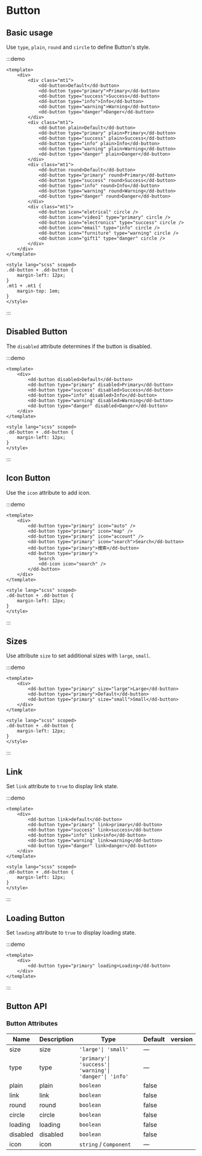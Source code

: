 # Button

## Basic usage

Use `type`, `plain`, `round` and `circle` to define Button's style.

:::demo

```vue
<template>
	<div>
		<div class="mt1">
			<dd-button>Default</dd-button>
			<dd-button type="primary">Primary</dd-button>
			<dd-button type="success">Success</dd-button>
			<dd-button type="info">Info</dd-button>
			<dd-button type="warning">Warning</dd-button>
			<dd-button type="danger">Danger</dd-button>
		</div>
		<div class="mt1">
			<dd-button plain>Default</dd-button>
			<dd-button type="primary" plain>Primary</dd-button>
			<dd-button type="success" plain>Success</dd-button>
			<dd-button type="info" plain>Info</dd-button>
			<dd-button type="warning" plain>Warning</dd-button>
			<dd-button type="danger" plain>Danger</dd-button>
		</div>
		<div class="mt1">
			<dd-button round>Default</dd-button>
			<dd-button type="primary" round>Primary</dd-button>
			<dd-button type="success" round>Success</dd-button>
			<dd-button type="info" round>Info</dd-button>
			<dd-button type="warning" round>Warning</dd-button>
			<dd-button type="danger" round>Danger</dd-button>
		</div>
		<div class="mt1">
			<dd-button icon="eletrical" circle />
			<dd-button icon="video1" type="primary" circle />
			<dd-button icon="electronics" type="success" circle />
			<dd-button icon="email" type="info" circle />
			<dd-button icon="furniture" type="warning" circle />
			<dd-button icon="gift1" type="danger" circle />
		</div>
	</div>
</template>

<style lang="scss" scoped>
.dd-button + .dd-button {
	margin-left: 12px;
}
.mt1 + .mt1 {
	margin-top: 1em;
}
</style>
```

:::

## Disabled Button

The `disabled` attribute determines if the button is disabled.

:::demo

```vue
<template>
	<div>
		<dd-button disabled>Default</dd-button>
		<dd-button type="primary" disabled>Primary</dd-button>
		<dd-button type="success" disabled>Success</dd-button>
		<dd-button type="info" disabled>Info</dd-button>
		<dd-button type="warning" disabled>Warning</dd-button>
		<dd-button type="danger" disabled>Danger</dd-button>
	</div>
</template>

<style lang="scss" scoped>
.dd-button + .dd-button {
	margin-left: 12px;
}
</style>
```

:::

## Icon Button

Use the `icon` attribute to add icon.

:::demo

```vue
<template>
	<div>
		<dd-button type="primary" icon="auto" />
		<dd-button type="primary" icon="map" />
		<dd-button type="primary" icon="account" />
		<dd-button type="primary" icon="search">Search</dd-button>
		<dd-button type="primary">搜索</dd-button>
		<dd-button type="primary">
			Search
			<dd-icon icon="search" />
		</dd-button>
	</div>
</template>

<style lang="scss" scoped>
.dd-button + .dd-button {
	margin-left: 12px;
}
</style>
```

:::

## Sizes

Use attribute `size` to set additional sizes with `large`, `small`.

:::demo

```vue
<template>
	<div>
		<dd-button type="primary" size="large">Large</dd-button>
		<dd-button type="primary">Default</dd-button>
		<dd-button type="primary" size="small">Small</dd-button>
	</div>
</template>

<style lang="scss" scoped>
.dd-button + .dd-button {
	margin-left: 12px;
}
</style>
```

:::

## Link

Set `link` attribute to `true` to display link state.

:::demo

```vue
<template>
	<div>
		<dd-button link>default</dd-button>
		<dd-button type="primary" link>primary</dd-button>
		<dd-button type="success" link>success</dd-button>
		<dd-button type="info" link>info</dd-button>
		<dd-button type="warning" link>warning</dd-button>
		<dd-button type="danger" link>danger</dd-button>
	</div>
</template>

<style lang="scss" scoped>
.dd-button + .dd-button {
	margin-left: 12px;
}
</style>
```

:::

## Loading Button

Set `loading` attribute to `true` to display loading state.

:::demo

```vue
<template>
	<div>
		<dd-button type="primary" loading>Loading</dd-button>
	</div>
</template>
```

:::

## Button API

### Button Attributes

| Name     | Description | Type                                                    | Default | version |
| -------- | ----------- | ------------------------------------------------------- | ------- | ------- |
| size     | size        | `'large'\| 'small'`                                     | —       |
| type     | type        | `'primary'\| 'success'\| 'warning'\| 'danger'\| 'info'` | —       |
| plain    | plain       | `boolean`                                               | false   |
| link     | link        | `boolean`                                               | false   |         |
| round    | round       | `boolean`                                               | false   |
| circle   | circle      | `boolean`                                               | false   |
| loading  | loading     | `boolean`                                               | false   |
| disabled | disabled    | `boolean`                                               | false   |
| icon     | icon        | `string` / `Component`                                  | —       |
